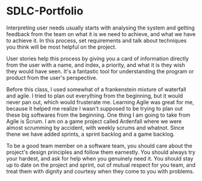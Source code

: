 # SDLC-Portfolio

  Interpreting user needs usually starts with analysing the system and getting feedback from the team 
on what it is we need to achieve, and what we have to achieve it. In this process, set requirements and 
talk about techniques you think will be most helpful on the project.

  User stories help this process by giving you a card of information directly from the user with a name,
and index, a priority, and what it is they wish they would have seen. It's a fantastic tool for 
understanding the program or product from the user's perspective.

  Before this class, I used somewhat of a frankenstein mixture of waterfall and agile. I tried to plan out
everything from the beginning, but it would never pan out, which would frusterate me. Learning Agile was 
great for me, because it helped me realize I wasn't supposed to be trying to plan out these big softwares
from the beginning. One thing I am going to take from Agile is Scrum. I am on a game project called 
Ardenfall where we were almost scrumming by accident, with weekly scrums and whatnot. Since thene we have
added sprints, a sprint backlog and a game backlog. 

   To be a good team member on a software team, you should care about the project's design principles 
  and follow them earnestly. You should always try your hardest, and ask for help when
  you genuinely need it. You should stay up to date on the project and sprint, out of mutual respect
  for you team, and treat them with dignity and courtesy when they come to you with problems.
